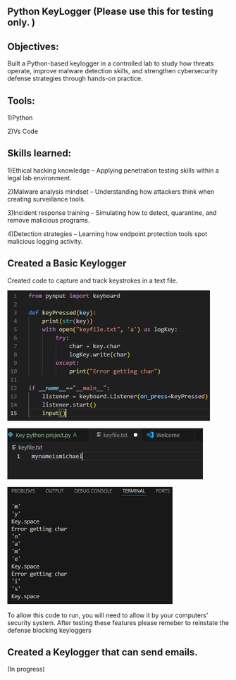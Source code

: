 ## Python KeyLogger     (Please use this for testing only. )

<h2>Objectives:</h2>
Built a Python-based keylogger in a controlled lab to study how threats operate, improve malware detection skills, and strengthen cybersecurity defense strategies through hands-on practice.

<h2>Tools:</h2>
1)Python

2)Vs Code

<h2>Skills learned:</h2>

1)Ethical hacking knowledge – Applying penetration testing skills within a legal lab environment.

2)Malware analysis mindset – Understanding how attackers think when creating surveillance tools.

3)Incident response training – Simulating how to detect, quarantine, and remove malicious programs.

4)Detection strategies – Learning how endpoint protection tools spot malicious logging activity.

<h2> Created a Basic Keylogger </h2>
Created code to capture and track keystrokes in a text file. 

![image alt](https://github.com/MichaelBerry-CyberPro/Keylogger-/blob/main/basic%20keylogger%20.jpg?raw=true)

![image alt](https://github.com/MichaelBerry-CyberPro/Keylogger-/blob/main/captured%20text%20.jpg?raw=true)

![image alt](https://github.com/MichaelBerry-CyberPro/Keylogger-/blob/main/text%20file%20logs.jpg?raw=true)


To allow this code to run, you will need to allow it by your computers' security system. After testing these features please remeber to reinstate the defense blocking keyloggers



<h2>Created a Keylogger that can send emails.</h2> (In progress)

